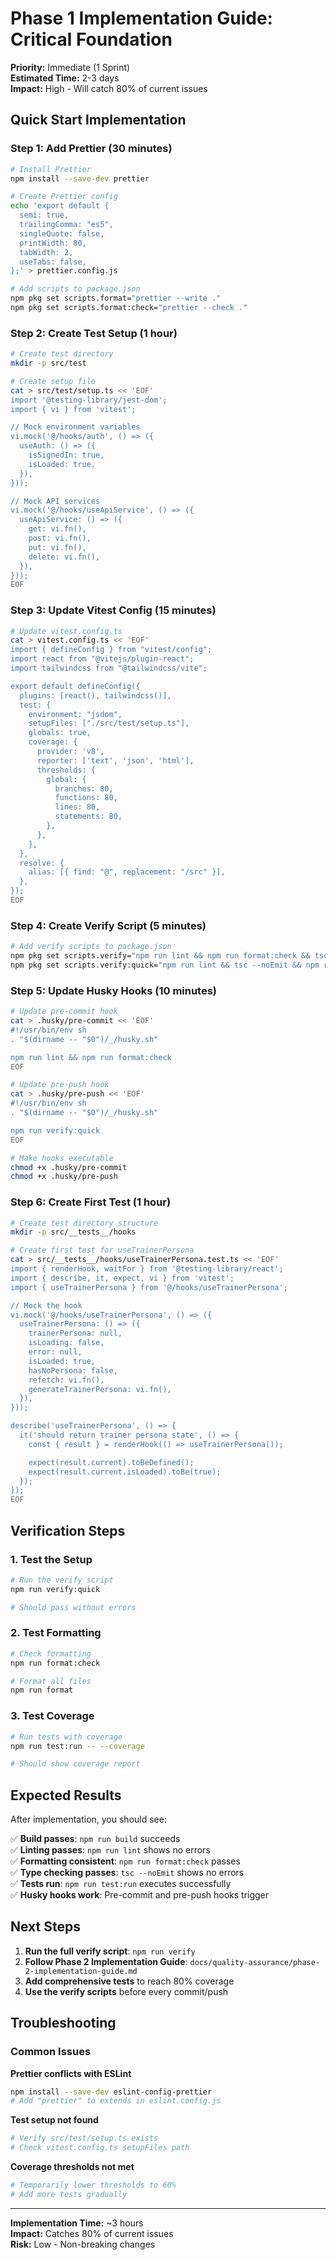 # Phase 1 Implementation Guide: Critical Foundation

**Priority:** Immediate (1 Sprint)  
**Estimated Time:** 2-3 days  
**Impact:** High - Will catch 80% of current issues

## Quick Start Implementation

### Step 1: Add Prettier (30 minutes)

```bash
# Install Prettier
npm install --save-dev prettier

# Create Prettier config
echo 'export default {
  semi: true,
  trailingComma: "es5",
  singleQuote: false,
  printWidth: 80,
  tabWidth: 2,
  useTabs: false,
};' > prettier.config.js

# Add scripts to package.json
npm pkg set scripts.format="prettier --write ."
npm pkg set scripts.format:check="prettier --check ."
```

### Step 2: Create Test Setup (1 hour)

```bash
# Create test directory
mkdir -p src/test

# Create setup file
cat > src/test/setup.ts << 'EOF'
import '@testing-library/jest-dom';
import { vi } from 'vitest';

// Mock environment variables
vi.mock('@/hooks/auth', () => ({
  useAuth: () => ({
    isSignedIn: true,
    isLoaded: true,
  }),
}));

// Mock API services
vi.mock('@/hooks/useApiService', () => ({
  useApiService: () => ({
    get: vi.fn(),
    post: vi.fn(),
    put: vi.fn(),
    delete: vi.fn(),
  }),
}));
EOF
```

### Step 3: Update Vitest Config (15 minutes)

```bash
# Update vitest.config.ts
cat > vitest.config.ts << 'EOF'
import { defineConfig } from "vitest/config";
import react from "@vitejs/plugin-react";
import tailwindcss from "@tailwindcss/vite";

export default defineConfig({
  plugins: [react(), tailwindcss()],
  test: {
    environment: "jsdom",
    setupFiles: ["./src/test/setup.ts"],
    globals: true,
    coverage: {
      provider: 'v8',
      reporter: ['text', 'json', 'html'],
      thresholds: {
        global: {
          branches: 80,
          functions: 80,
          lines: 80,
          statements: 80,
        },
      },
    },
  },
  resolve: {
    alias: [{ find: "@", replacement: "/src" }],
  },
});
EOF
```

### Step 4: Create Verify Script (5 minutes)

```bash
# Add verify scripts to package.json
npm pkg set scripts.verify="npm run lint && npm run format:check && tsc --noEmit && npm run test:run && npm run build"
npm pkg set scripts.verify:quick="npm run lint && tsc --noEmit && npm run build"
```

### Step 5: Update Husky Hooks (10 minutes)

```bash
# Update pre-commit hook
cat > .husky/pre-commit << 'EOF'
#!/usr/bin/env sh
. "$(dirname -- "$0")/_/husky.sh"

npm run lint && npm run format:check
EOF

# Update pre-push hook
cat > .husky/pre-push << 'EOF'
#!/usr/bin/env sh
. "$(dirname -- "$0")/_/husky.sh"

npm run verify:quick
EOF

# Make hooks executable
chmod +x .husky/pre-commit
chmod +x .husky/pre-push
```

### Step 6: Create First Test (1 hour)

```bash
# Create test directory structure
mkdir -p src/__tests__/hooks

# Create first test for useTrainerPersona
cat > src/__tests__/hooks/useTrainerPersona.test.ts << 'EOF'
import { renderHook, waitFor } from '@testing-library/react';
import { describe, it, expect, vi } from 'vitest';
import { useTrainerPersona } from '@/hooks/useTrainerPersona';

// Mock the hook
vi.mock('@/hooks/useTrainerPersona', () => ({
  useTrainerPersona: () => ({
    trainerPersona: null,
    isLoading: false,
    error: null,
    isLoaded: true,
    hasNoPersona: false,
    refetch: vi.fn(),
    generateTrainerPersona: vi.fn(),
  }),
}));

describe('useTrainerPersona', () => {
  it('should return trainer persona state', () => {
    const { result } = renderHook(() => useTrainerPersona());

    expect(result.current).toBeDefined();
    expect(result.current.isLoaded).toBe(true);
  });
});
EOF
```

## Verification Steps

### 1. Test the Setup

```bash
# Run the verify script
npm run verify:quick

# Should pass without errors
```

### 2. Test Formatting

```bash
# Check formatting
npm run format:check

# Format all files
npm run format
```

### 3. Test Coverage

```bash
# Run tests with coverage
npm run test:run -- --coverage

# Should show coverage report
```

## Expected Results

After implementation, you should see:

✅ **Build passes**: `npm run build` succeeds  
✅ **Linting passes**: `npm run lint` shows no errors  
✅ **Formatting consistent**: `npm run format:check` passes  
✅ **Type checking passes**: `tsc --noEmit` shows no errors  
✅ **Tests run**: `npm run test:run` executes successfully  
✅ **Husky hooks work**: Pre-commit and pre-push hooks trigger

## Next Steps

1. **Run the full verify script**: `npm run verify`
2. **Follow Phase 2 Implementation Guide**: `docs/quality-assurance/phase-2-implementation-guide.md`
3. **Add comprehensive tests** to reach 80% coverage
4. **Use the verify scripts** before every commit/push

## Troubleshooting

### Common Issues

**Prettier conflicts with ESLint**

```bash
npm install --save-dev eslint-config-prettier
# Add "prettier" to extends in eslint.config.js
```

**Test setup not found**

```bash
# Verify src/test/setup.ts exists
# Check vitest.config.ts setupFiles path
```

**Coverage thresholds not met**

```bash
# Temporarily lower thresholds to 60%
# Add more tests gradually
```

---

**Implementation Time:** ~3 hours  
**Impact:** Catches 80% of current issues  
**Risk:** Low - Non-breaking changes
